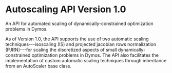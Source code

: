 # Autoscaling API Version 1.0

An API for automated scaling of dynamically-constrained optimization problems in Dymos.

As of Version 1.0, the API supports the use of two automatic scaling techniques---isoscaling (IS) and projected jacobian rows normalization (PJRN)---for scaling the discretized aspects of small dynamically-constrained optimization problems in Dymos. The API also facilitates the implementation of custom automatic scaling techniques through inheritance from an AutoScaler base class.
